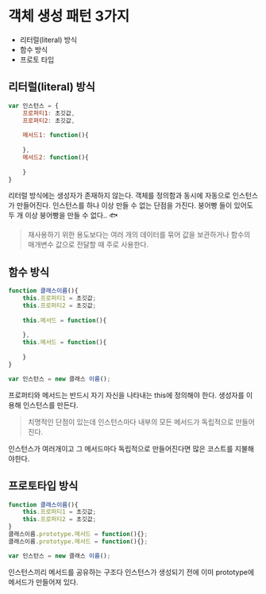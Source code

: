 # 객체 생성 패턴 3가지

* 리터럴(literal) 방식
* 함수 방식
* 프로토 타입

## 리터럴(literal) 방식

```js
var 인스턴스 = {
    프로퍼티1: 초깃값,
    프로퍼티2: 초깃값,
    
    메서드1: function(){
        
    },
    메서드2: function(){
        
    }
}
```

리터럴 방식에는 생성자가 존재하지 않는다.
객체를 정의함과 동시에 자동으로 인스턴스가 만들어진다.
인스턴스를 하나 이상 만들 수 없는 단점을 가진다. 
붕어빵 들이 있어도 두 개 이상 붕어빵을 만들 수 없다.. :fish:

> 재사용하기 위한 용도보다는 여러 개의 데이터를 묶어 값을 보관하거나 함수의 매개변수 값으로 전달할 때 주로 사용한다.

## 함수 방식

```js
function 클래스이름(){
    this.프로퍼티1 = 초깃값;
    this.프로퍼티2 = 초깃값;
    
    this.메서드 = function(){
        
    },
    this.메서드 = function(){
        
    }
}

var 인스턴스 = new 클래스 이름();
```

프로퍼티와 메서드는 반드시 자기 자신을 나타내는 this에 정의해야 한다.
생성자를 이용해 인스턴스를 만든다.

> 치명적인 단점이 있는데 인스턴스마다 내부의 모든 메서드가 독립적으로 만들어진다.

인스턴스가 여러개이고 그 메서드마다 독립적으로 만들어진다면 많은 코스트를 지불해야한다. 

## 프로토타입 방식

```js
function 클래스이름(){
    this.프로퍼티1 = 초깃값;
    this.프로퍼티2 = 초깃값;
}
클래스이름.prototype.메서드 = function(){};
클래스이름.prototype.메서드 = function(){};

var 인스턴스 = new 클래스 이름();
```

인스턴스끼리 메서드를 공유하는 구조다 
인스턴스가 생성되기 전에 이미 prototype에 메서드가 만들어져 있다. 